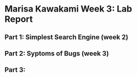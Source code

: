 # Marisa Kawakami Week 3: Lab Report 

## Part 1: Simplest Search Engine (week 2) 



## Part 2: Syptoms of Bugs (week 3)

## Part 3: 
